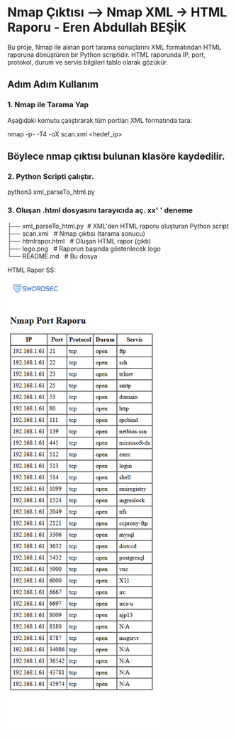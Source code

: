 # Nmap Çıktısı –> Nmap XML  → HTML Raporu   - Eren Abdullah BEŞİK

Bu proje, Nmap ile alınan port tarama sonuçlarını XML formatından HTML raporuna dönüştüren bir Python scriptidir. 
HTML raporunda IP, port, protokol, durum ve servis bilgileri tablo olarak gözükür.

##  Adım Adım Kullanım

### 1. Nmap ile Tarama Yap
Aşağıdaki komutu çalıştırarak tüm portları XML formatında tara:

nmap -p- -T4 -oX scan.xml <hedef_ip>

## Böylece nmap çıktısı bulunan klasöre kaydedilir.

### 2. Python Scripti çalıştır.

python3 xml_parseTo_html.py

### 3. Oluşan .html dosyasını tarayıcıda aç.  xx'                            ' deneme


├── xml_parseTo_html.py   &nbsp;# XML'den HTML raporu oluşturan Python script  \
├── scan.xml              &nbsp;&nbsp;# Nmap çıktısı (tarama sonucu)  \
├── htmlrapor.html        &nbsp;&nbsp;# Oluşan HTML rapor (çıktı)  \
├── logo.png              &nbsp;&nbsp;# Raporun başında gösterilecek logo  \
└── README.md             &nbsp;&nbsp;# Bu dosya  


HTML Rapor SS:


![HTML Rapor Görüntüsü](reportSS.png)
